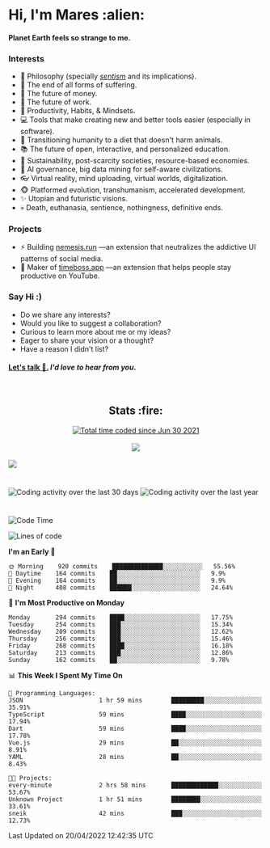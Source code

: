 <h1>Hi, I'm Mares :alien:</h1>

#### Planet Earth feels so strange to me.

### **Interests**

- 🌊 Philosophy (specially [_sentism_][sentismmedium] and its implications).
- 🎯 The end of all forms of suffering.
- 💸 The future of money.
- 💼 The future of work.
- 🧠 Productivity, Habits, & Mindsets.
- 💻 Tools that make creating new and better tools easier (especially in software).
- 🥗 Transitioning humanity to a diet that doesn't harm animals.
- 📚 The future of open, interactive, and personalized education.
- 🌱 Sustainability, post-scarcity societies, resource-based economies.
- 🤖 AI governance, big data mining for self-aware civilizations.
- 👓 Virtual reality, mind uploading, virtual worlds, digitalization.
- 🐵 Platformed evolution, transhumanism, accelerated development.
- ✨ Utopian and futuristic visions.
- 💀 Death, euthanasia, sentience, nothingness, definitive ends.


### **Projects**

- ⚡ Building [nemesis.run](https://nemesis.run) —an extension that neutralizes the addictive UI patterns of social media.
- 💎 Maker of [timeboss.app](https://timeboss.app) —an extension that helps people stay productive on YouTube.


### **Say Hi :)**

- Do we share any interests?
- Would you like to suggest a collaboration?
- Curious to learn more about me or my ideas?
- Eager to share your vision or a thought?
- Have a reason I didn't list?

#### [Let's talk :wave:.](mailto:mareszhar@gmail.com) _I'd love to hear from you_.

[sentismmedium]: https://medium.com/@mareszhar/born-a-prisoner-a-reflection-about-life-its-struggles-and-a-plan-to-escape-d8566ce9b026

<br>

<h2 align="center">Stats :fire:</h2>

<div align="center">
  <a href="https://wakatime.com/@cfdc0e0d-4860-4b62-9ff0-cb659185525e">
    <img src="https://wakatime.com/badge/user/cfdc0e0d-4860-4b62-9ff0-cb659185525e.svg" alt="Total time coded since Jun 30 2021" />
  </a>
</div>

<br>

<!-- 
Add or remove this: 
&dates=B1AAB3FF 
...or this...
&date_format=M%20j%5B%2C%20Y%5D
from the *streak stats URL below* if they get bugged and aren't updating: 
-->

<div align="center">
  <img src="https://github-readme-streak-stats.herokuapp.com?user=mareszhar&theme=black-ice&hide_border=true&stroke=FFFFFF15&ring=DF8FFE&fire=DF8FFE&currStreakLabel=DF8FFE&background=1A232A&currStreakNum=86FFAB&dates=B1AAB3FF&date_format=M%20j%5B%2C%20Y%5D">
</div>

<br>

<img src="https://activity-graph.herokuapp.com/graph?username=mareszhar&theme=nord&bg_color=00000000&color=979797&line=DF8FFE&point=00000000&area=true&hide_border=true">

<br>

<h1></h1>

<img src="https://wakatime.com/share/@mares/5df0ff02-9c79-41b4-b540-51dc9c65a57b.svg" alt="Coding activity over the last 30 days" />
<img src="https://wakatime.com/share/@mares/ea89ba71-f374-40af-930c-e0655909fe37.svg" alt="Coding activity over the last year" />

<h1></h1>

<!--START_SECTION:waka-->
![Code Time](http://img.shields.io/badge/Code%20Time-515%20hrs%2048%20mins-blue)

![Lines of code](https://img.shields.io/badge/From%20Hello%20World%20I%27ve%20Written-132%20Thousand%20lines%20of%20code-blue)

**I'm an Early 🐤** 

```text
🌞 Morning    920 commits    ██████████████░░░░░░░░░░░   55.56% 
🌆 Daytime    164 commits    ██░░░░░░░░░░░░░░░░░░░░░░░   9.9% 
🌃 Evening    164 commits    ██░░░░░░░░░░░░░░░░░░░░░░░   9.9% 
🌙 Night      408 commits    ██████░░░░░░░░░░░░░░░░░░░   24.64%

```
📅 **I'm Most Productive on Monday** 

```text
Monday       294 commits    ████░░░░░░░░░░░░░░░░░░░░░   17.75% 
Tuesday      254 commits    ███░░░░░░░░░░░░░░░░░░░░░░   15.34% 
Wednesday    209 commits    ███░░░░░░░░░░░░░░░░░░░░░░   12.62% 
Thursday     256 commits    ███░░░░░░░░░░░░░░░░░░░░░░   15.46% 
Friday       268 commits    ████░░░░░░░░░░░░░░░░░░░░░   16.18% 
Saturday     213 commits    ███░░░░░░░░░░░░░░░░░░░░░░   12.86% 
Sunday       162 commits    ██░░░░░░░░░░░░░░░░░░░░░░░   9.78%

```


📊 **This Week I Spent My Time On** 

```text
💬 Programming Languages: 
JSON                     1 hr 59 mins        █████████░░░░░░░░░░░░░░░░   35.91% 
TypeScript               59 mins             ████░░░░░░░░░░░░░░░░░░░░░   17.94% 
Dart                     59 mins             ████░░░░░░░░░░░░░░░░░░░░░   17.78% 
Vue.js                   29 mins             ██░░░░░░░░░░░░░░░░░░░░░░░   8.91% 
YAML                     28 mins             ██░░░░░░░░░░░░░░░░░░░░░░░   8.43%

🐱‍💻 Projects: 
every-minute             2 hrs 58 mins       █████████████░░░░░░░░░░░░   53.67% 
Unknown Project          1 hr 51 mins        ████████░░░░░░░░░░░░░░░░░   33.61% 
sneik                    42 mins             ███░░░░░░░░░░░░░░░░░░░░░░   12.73%

```


 Last Updated on 20/04/2022 12:42:35 UTC
<!--END_SECTION:waka-->
